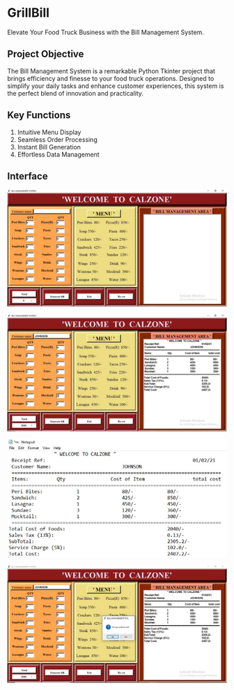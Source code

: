 # GrillBill
Elevate Your Food Truck Business with the Bill Management System.

## Project Objective 
The Bill Management System is a remarkable Python Tkinter project that brings efficiency and finesse to your food truck operations. Designed to simplify your daily tasks and enhance customer experiences, this system is the perfect blend of innovation and practicality.

## Key Functions
1. Intuitive Menu Display
2. Seamless Order Processing
3. Instant Bill Generation
4. Effortless Data Management

## Interface
![screenshot](https://github.com/immadsidd/BILL-MANAGEMENT-SYSTEM/blob/main/screenshot/s1.jpg)

![screenshot](https://github.com/immadsidd/BILL-MANAGEMENT-SYSTEM/blob/main/screenshot/s2.jpg)

![screenshot](https://github.com/immadsidd/BILL-MANAGEMENT-SYSTEM/blob/main/screenshot/s3.jpg)

![screenshot](https://github.com/immadsidd/BILL-MANAGEMENT-SYSTEM/blob/main/screenshot/s4.jpg)
